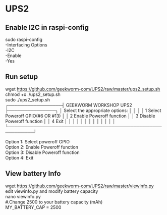 # UPS2

## Enable I2C in raspi-config
sudo raspi-config  
-Interfacing Options  
-I2C  
-Enable  
-Yes  

## Run setup  
wget https://github.com/geekworm-com/UPS2/raw/master/ups2_setup.sh  
chmod +x ./ups2_setup.sh  
sudo ./ups2_setup.sh  
    ┌─────────────────┤ GEEKWORM WORKSHOP UPS2 ├───────────────┐
    │ Select the appropriate options:                          │
    │                                                          │
    │                1 Select Poweroff GPIO(#6 OR #13)         │
    │                2 Enable Poweroff function                │
    │                3 Disable Poweroff function               │
    │                4 Exit                                    │
    │                                                          │
    │                                                          │
    │                                                          │
    │                                                          │
    │                          <Ok>                            │
    │                                                          │
    └──────────────────────────────────────────────────────────┘
  
Option 1: Select poweroff GPIO  
Option 2: Enable Poweroff function  
Option 3: Disable Poweroff function  
Option 4: Exit  
  
## View battery Info  
wget https://github.com/geekworm-com/UPS2/raw/master/viewinfo.py  
edit viewinfo.py and modify battery capacity  
nano viewinfo.py  
#.Change 2500 to your battery capacity (mAh)  
MY_BATTERY_CAP = 2500  
